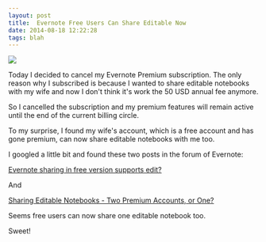 ```yaml
---
layout: post
title:  Evernote Free Users Can Share Editable Now
date: 2014-08-18 12:22:28
tags: blah
---
```

![](https://evernote.com/media/img/home/desktop/devices.png)

Today I decided to cancel my Evernote Premium subscription. The only reason why I subscribed is because I wanted to share editable notebooks with my wife and now I don't think it's work the 50 USD annual fee anymore.

So I cancelled the subscription and my premium features will remain active until the end of the current billing circle.

To my surprise, I found my wife's account, which is a free account and has gone premium, can now share editable notebooks with me too.

I googled a little bit and found these two posts in the forum of Evernote:

[Evernote sharing in free version supports edit?](https://discussion.evernote.com/topic/65342-evernote-sharing-in-free-version-supports-edit/)

And

[Sharing Editable Notebooks - Two Premium Accounts, or One?](https://discussion.evernote.com/topic/63850-sharing-editable-notebooks-two-premium-accounts-or-one/)

Seems free users can now share one editable notebook too.

Sweet!


